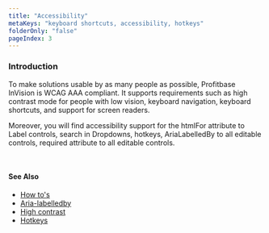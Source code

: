 ```yaml
---
title: "Accessibility"
metaKeys: "keyboard shortcuts, accessibility, hotkeys"
folderOnly: "false"
pageIndex: 3
---
```


### Introduction

To make solutions usable by as many people as possible, Profitbase InVision is WCAG AAA compliant. It supports requirements such as high contrast mode for people with low vision, keyboard navigation, keyboard shortcuts, and support for screen readers. 

Moreover, you will find accessibility support for the htmlFor attribute to Label controls, search in Dropdowns, hotkeys, AriaLabelledBy to all editable controls, required attribute to all editable controls.

<br/>

#### See Also

- [How to's](accessibility/howto.md)
- [Aria-labelledby](accessibility/aria.md)
- [High contrast](accessibility/highcontrast.md)
- [Hotkeys](accessibility/hotkey.md)
